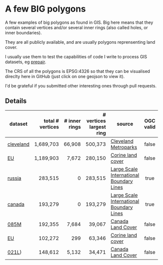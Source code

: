 # A few BIG polygons

A few examples of big polygons as found in GIS.
Big here means that they contain several vertices and/or several inner rings (also called holes, or inner boundaries).

They are all publicly available, and are usually polygons reprensenting land cover.

I usually use them to test the capabilities of code I write to process GIS datasets, eg [prepair](https://github.com/tudelft3d/prepair).

The CRS of all the polygons is EPSG:4326 so that they can be visualised direclty here in GitHub (just click on one geojson to view it).

I'd be grateful if you submitted other interesting ones through pull requests.


## Details

| dataset   | total # vertices | # inner rings | # vertices largest ring | source | OGC valid |
| --------- | ----------------:| -------------:| ------------:| ------ |:---------:|
| [cleveland](https://github.com/hugoledoux/BIGpolygons/blob/master/cleveland.geojson) |  1,689,703 |  66,908 |  500,373  | [Cleveland Metroparks](http://clevelandmetroparks.com)                             | false     |
| [EU](https://github.com/hugoledoux/BIGpolygons/blob/master/EU-199948.geojson)        |  1,189,903 |   7,672 |  280,150  | [Corine land cover](http://www.eea.europa.eu/data-and-maps/data/clc-2006-vector-data-version-2)    | false     |
| [russia](https://github.com/hugoledoux/BIGpolygons/blob/master/russia.geojson)       |    283,515 |       0 |  283,515  | [Large Scale International Boundary Lines ](https://hiu.state.gov/data/)           | true      |
| [canada](https://github.com/hugoledoux/BIGpolygons/blob/master/canada.geojson)       |    193,279 |       0 |  193,279  | [Large Scale International Boundary Lines ](https://hiu.state.gov/data/)           | true      |
| [085M](https://github.com/hugoledoux/BIGpolygons/blob/master/085M.geojson)           |    192,355 |   7,684 |   39,067  | [Canada Land Cover](http://www.geobase.ca/geobase/en/data/landcover/index.html)    | false     |
| [EU](https://github.com/hugoledoux/BIGpolygons/blob/master/EU-180927.geojson)        |    102,272 |     299 |   63,346  | [Corine land cover](http://www.eea.europa.eu/data-and-maps/data/clc-2006-vector-data-version-2)    | false     |
| [021L](https://github.com/hugoledoux/BIGpolygons/blob/master/021L.geojson))          |    148,612 |   5,132 |   34,471  | [Canada Land Cover](http://www.geobase.ca/geobase/en/data/landcover/index.html)    | false     |
